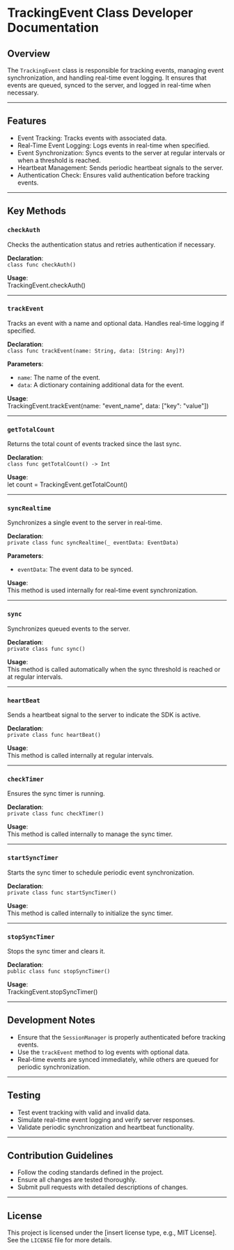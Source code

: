 # TrackingEvent Class Developer Documentation

## Overview

The `TrackingEvent` class is responsible for tracking events, managing event synchronization, and handling real-time event logging. It ensures that events are queued, synced to the server, and logged in real-time when necessary.

---

## Features

- Event Tracking: Tracks events with associated data.
- Real-Time Event Logging: Logs events in real-time when specified.
- Event Synchronization: Syncs events to the server at regular intervals or when a threshold is reached.
- Heartbeat Management: Sends periodic heartbeat signals to the server.
- Authentication Check: Ensures valid authentication before tracking events.

---

## Key Methods

### `checkAuth`
Checks the authentication status and retries authentication if necessary.

**Declaration**:  
`class func checkAuth()`

**Usage**:  
TrackingEvent.checkAuth()

---

### `trackEvent`
Tracks an event with a name and optional data. Handles real-time logging if specified.

**Declaration**:  
`class func trackEvent(name: String, data: [String: Any]?)`

**Parameters**:  
- `name`: The name of the event.  
- `data`: A dictionary containing additional data for the event.

**Usage**:  
TrackingEvent.trackEvent(name: "event_name", data: ["key": "value"])

---

### `getTotalCount`
Returns the total count of events tracked since the last sync.

**Declaration**:  
`class func getTotalCount() -> Int`

**Usage**:  
let count = TrackingEvent.getTotalCount()

---

### `syncRealtime`
Synchronizes a single event to the server in real-time.

**Declaration**:  
`private class func syncRealtime(_ eventData: EventData)`

**Parameters**:  
- `eventData`: The event data to be synced.

**Usage**:  
This method is used internally for real-time event synchronization.

---

### `sync`
Synchronizes queued events to the server.

**Declaration**:  
`private class func sync()`

**Usage**:  
This method is called automatically when the sync threshold is reached or at regular intervals.

---

### `heartBeat`
Sends a heartbeat signal to the server to indicate the SDK is active.

**Declaration**:  
`private class func heartBeat()`

**Usage**:  
This method is called internally at regular intervals.

---

### `checkTimer`
Ensures the sync timer is running.

**Declaration**:  
`private class func checkTimer()`

**Usage**:  
This method is called internally to manage the sync timer.

---

### `startSyncTimer`
Starts the sync timer to schedule periodic event synchronization.

**Declaration**:  
`private class func startSyncTimer()`

**Usage**:  
This method is called internally to initialize the sync timer.

---

### `stopSyncTimer`
Stops the sync timer and clears it.

**Declaration**:  
`public class func stopSyncTimer()`

**Usage**:  
TrackingEvent.stopSyncTimer()

---

## Development Notes

- Ensure that the `SessionManager` is properly authenticated before tracking events.
- Use the `trackEvent` method to log events with optional data.
- Real-time events are synced immediately, while others are queued for periodic synchronization.

---

## Testing

- Test event tracking with valid and invalid data.
- Simulate real-time event logging and verify server responses.
- Validate periodic synchronization and heartbeat functionality.

---

## Contribution Guidelines

- Follow the coding standards defined in the project.
- Ensure all changes are tested thoroughly.
- Submit pull requests with detailed descriptions of changes.

---

## License

This project is licensed under the [insert license type, e.g., MIT License]. See the `LICENSE` file for more details.
